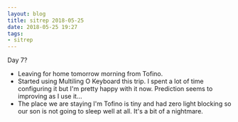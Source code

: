 ```yaml
---
layout: blog
title: sitrep 2018-05-25
date: 2018-05-25 19:27 
tags:
- sitrep
---
```

Day 7?

- Leaving for home tomorrow morning from Tofino. 
- Started using Multiling O Keyboard this trip. I spent a lot of time configuring it but I'm pretty happy with it now. Prediction  seems to improving as I use it... 
- The place we are staying I'm Tofino is tiny and had zero light blocking so our son is not going to sleep well at all. It's a bit of a nightmare. 
